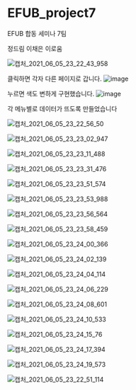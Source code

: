 # EFUB_project7
EFUB 합동 세미나 7팀

정드림
이채은
이로움

![캡처_2021_06_05_23_22_43_958](https://user-images.githubusercontent.com/78200124/120894789-43fb6200-c655-11eb-93a5-1660407065d7.png)

클릭하면 각자 다른 페이지로 갑니다.
![image](https://user-images.githubusercontent.com/78200124/120894935-c97f1200-c655-11eb-9276-8243395db116.png)



누르면 색도 변하게 구현했습니다.
![image](https://user-images.githubusercontent.com/78200124/120894897-a5233580-c655-11eb-92e4-aa325a8c8ff5.png)



각 메뉴별로 데이터가 뜨도록 만들었습니다

![캡처_2021_06_05_23_22_56_50](https://user-images.githubusercontent.com/78200124/120894802-4bbb0680-c655-11eb-893e-38f18f7046df.png)

![캡처_2021_06_05_23_23_02_947](https://user-images.githubusercontent.com/78200124/120894804-4d84ca00-c655-11eb-94a7-892005ea0bd1.png)

![캡처_2021_06_05_23_23_11_488](https://user-images.githubusercontent.com/78200124/120894805-4d84ca00-c655-11eb-9161-f51a2f0ea9fc.png)

![캡처_2021_06_05_23_23_31_476](https://user-images.githubusercontent.com/78200124/120894806-4e1d6080-c655-11eb-8c1a-9316832037ac.png)

![캡처_2021_06_05_23_23_51_574](https://user-images.githubusercontent.com/78200124/120894808-4e1d6080-c655-11eb-9e31-8d613b303132.png)

![캡처_2021_06_05_23_23_53_988](https://user-images.githubusercontent.com/78200124/120894809-4eb5f700-c655-11eb-88a1-febbdd32d88b.png)

![캡처_2021_06_05_23_23_56_564](https://user-images.githubusercontent.com/78200124/120894810-4f4e8d80-c655-11eb-8dfe-ee951432cb33.png)

![캡처_2021_06_05_23_23_58_459](https://user-images.githubusercontent.com/78200124/120894811-4f4e8d80-c655-11eb-969d-0628ad21e822.png)

![캡처_2021_06_05_23_24_00_366](https://user-images.githubusercontent.com/78200124/120894812-4fe72400-c655-11eb-829a-18a006d1e0f7.png)

![캡처_2021_06_05_23_24_02_139](https://user-images.githubusercontent.com/78200124/120894813-4fe72400-c655-11eb-9a56-f569c0619d62.png)

![캡처_2021_06_05_23_24_04_114](https://user-images.githubusercontent.com/78200124/120894814-507fba80-c655-11eb-8773-834ea9080b3b.png)

![캡처_2021_06_05_23_24_06_229](https://user-images.githubusercontent.com/78200124/120894815-51185100-c655-11eb-9752-9f77b094ea20.png)

![캡처_2021_06_05_23_24_08_601](https://user-images.githubusercontent.com/78200124/120894816-51185100-c655-11eb-80a9-7773e7547338.png)

![캡처_2021_06_05_23_24_10_533](https://user-images.githubusercontent.com/78200124/120894817-51b0e780-c655-11eb-99f6-02d37f492184.png)

![캡처_2021_06_05_23_24_15_76](https://user-images.githubusercontent.com/78200124/120894818-51b0e780-c655-11eb-9630-21331df44b58.png)

![캡처_2021_06_05_23_24_17_394](https://user-images.githubusercontent.com/78200124/120894820-52497e00-c655-11eb-9fe9-063f43bf57de.png)

![캡처_2021_06_05_23_24_19_573](https://user-images.githubusercontent.com/78200124/120894821-52e21480-c655-11eb-9b52-71bd3f7bdfc4.png)

![캡처_2021_06_05_23_22_51_114](https://user-images.githubusercontent.com/78200124/120894822-52e21480-c655-11eb-897b-4be3a070217a.png)
